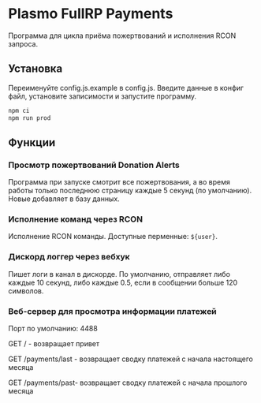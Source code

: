 # Plasmo FullRP Payments

Программа для цикла приёма пожертвований и исполнения RCON запроса.

## Установка

Переименуйте config.js.example в config.js. Введите данные в конфиг файл, установите записимости и запустите программу.

```bash
npm ci
npm run prod
```

## Функции

### Просмотр пожертвований Donation Alerts

Программа при запуске смотрит все пожертвования, а во время работы только последнюю страницу каждые 5 секунд (по умолчанию). Новые добавляет в базу данных.

### Исполнение команд через RCON

Исполнение RCON команды. Доступные перменные: `${user}`.

### Дискорд логгер через вебхук

Пишет логи в канал в дискорде. По умолчанию, отправляет либо каждые 10 секунд, либо каждые 0.5, если в сообщении больше 120 символов.

### Веб-сервер для просмотра информации платежей

Порт по умолчанию: 4488

GET / - возвращает привет

GET /payments/last - возвращает сводку платежей с начала настоящего месяца

GET /payments/past- возвращает сводку платежей с начала прошлого месяца

